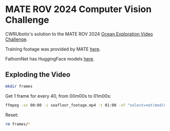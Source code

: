 # MATE ROV 2024 Computer Vision Challenge

CWRUbotix's solution to the MATE ROV 2024 [Ocean Exploration Video Challenge](https://20693798.fs1.hubspotusercontent-na1.net/hubfs/20693798/2024%20OER%20MATE%20ROV%20Computer%20Coding%20Challenge.docx.pdf).

Training footage was provided by MATE [here](https://drive.google.com/file/d/1Wb9GjKUs6-hu4zLdTqaahYo66ZOhCXhr/view).

FathomNet has HuggingFace models [here](https://huggingface.co/FathomNet).


## Exploding the Video
```bash
mkdir frames
```

Get 1 frame for every 40, from 00m00s to 01m00s:
```bash
ffmpeg -ss 00:00 -i seafloor_footage.mp4 -t 01:00 -vf "select=not(mod(n\,40))" -vsync vfr frames/frame%05d.png
```

Reset:
```bash
rm frames/*
```
